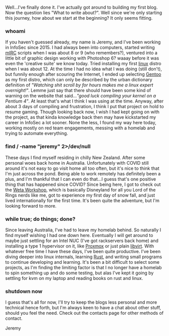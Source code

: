 <!--
title: Only the beginning...
date: 20210715
-->

Well...I've finally done it. I've actually got around to building my first blog. Now the question lies "What to write about?". Well since we're only starting this journey, how about we start at the beginning? It only seems fitting.

### whoami

If you haven't guessed already, my name is Jeremy, and I've been working in InfoSec since 2015. I had always been into computers, started writing [mIRC](https://www.mirc.com/) scripts when I was about 8 or 9 (who remembers?), ventured into a little bit of graphic design working with Photoshop 6? waaay before it was even the 'creative suite' we know today. Tried installing my first [linux](https://en.wikipedia.org/wiki/Linux) distro when I was about 12. At the time I had no idea what I was doing (still don't), but funnily enough after scouring the Internet, I ended up selecting [Gentoo](https://www.gentoo.org/) as my first distro, which can only be described by the urban dictionary definition of *"Watching shit scroll by for hours makes me a linux expert overnight!"*. Lemme just say that there should have been some kind of warning on the website that said...*"good luck compiling your kernel on a Pentium 4"*. At least that's what I think I was using at the time. Anyway, after about 3 days of compiling and frustration, I think I put that project on hold to resume gaming. Though looking back now, I wish I had kept going on with the project, as that kinda knowledge back then may have kickstarted my career in InfoSec a lot sooner. None the less, I found my way here today, working mostly on red team engagements, messing with a homelab and trying to automate everything.

### find / -name "jeremy" 2>/dev/null

These days I find myself residing in chilly New Zealand. After some personal woes back home in Australia. Unfortunately with COVID still around it's not easy to go visit home all too often, but it's nice to think that I'm just across the pond. Being able to work remotely has definitely been a plus, and I'm thankful that I can even do that...I guess that's one positive thing that has happened since COVID? Since being here, I got to check out the [Weta Workshop](https://www.wetaworkshop.com/), which is basically Disneyland for all you Lord of the Rings nerds like me, got to experience my first day of snow fall, and just lived internationally for the first time. It's been quite the adventure, but I'm looking forward to more.

### while true; do things; done?

Since leaving Australia, I've had to leave my homelab behind. So naturally I find myself wishing I had one down here. Eventually I will get around to maybe just settling for an Intel NUC (I've got rackservers back home) and installing a type 1 hypervisor on it, like [Proxmox](https://www.proxmox.com/en/proxmox-ve) or just plain [libvirt](https://libvirt.org/). With whatever free time I have these days, I've been quite productive. I've been diving deeper into linux internals, learning [Rust](https://www.rust-lang.org/), and writing small programs to continue developing and learning. It's been a bit difficult to select some projects, as I'm finding the limiting factor is that I no longer have a homelab to spin something up and do some testing, but alas I've kept it going by settling for kvm on my laptop and reading books on rust and linux.

### shutdown now

I guess that's all for now, I'll try to keep the blogs less personal and more technical hence forth, but I'm always keen to have a chat about other stuff, should you feel the need. Check out the contacts page for other methods of contact.

Jeremy
